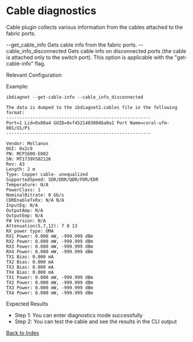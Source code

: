 # Cable diagnostics

Cable plugin collects various information from the cables attached to the fabric ports.

--get_cable_info	Gets cable info from the fabric ports.
--cable_info_disconnected	Gets cable info on disconnected ports (the cable is attached only to the switch port). This option is applicable with the "get-cable-info" flag.

Relevant Configuration

Example:

```
ibdiagnet --get-cable-info --cable_info_disconnected

The data is dumped to the ibdiagnet2.cables file in the following format:
-------------------------------------------------------
Port=1 Lid=0x00a4 GUID=0xf45214030046a0a1 Port Name=coral-ufm-001/U1/P1
-------------------------------------------------------

Vendor: Mellanox
OUI: 0x2c9
PN: MCP1600-E002
SN: MT1739VS02126
Rev: A3
Length: 2 m
Type: Copper cable- unequalized
SupportedSpeed: SDR/DDR/QDR/FDR/EDR
Temperature: N/A
PowerClass: 1
NominalBitrate: 0 Gb/s
CDREnableTxRx: N/A N/A
InputEq: N/A
OutputAmp: N/A
OutputEmp: N/A
FW Version: N/A
Attenuation(5,7,12): 7 8 13
RX power type: OMA
RX1 Power: 0.000 mW, -999.999 dBm
RX2 Power: 0.000 mW, -999.999 dBm
RX3 Power: 0.000 mW, -999.999 dBm
RX4 Power: 0.000 mW, -999.999 dBm
TX1 Bias: 0.000 mA
TX2 Bias: 0.000 mA
TX3 Bias: 0.000 mA
TX4 Bias: 0.000 mA
TX1 Power: 0.000 mW, -999.999 dBm
TX2 Power: 0.000 mW, -999.999 dBm
TX3 Power: 0.000 mW, -999.999 dBm
TX4 Power: 0.000 mW, -999.999 dBm
```

Expected Results

* Step 1: You can enter diagnostics mode successfully
* Step 2: You can test the cable and see the results in the CLI output

[Back to Index](../README.md)
